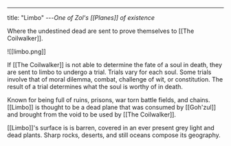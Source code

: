 ---
title: "Limbo"
---*One of Zol's [[Planes]] of existence*

Where the undestined dead are sent to prove themselves to [[The Coilwalker]].

![[limbo.png]]

If [[The Coilwalker]] is not able to determine the fate of a soul in death, they are sent to limbo to undergo a trial. Trials vary for each soul. Some trials involve that of moral dilemma, combat, challenge of wit, or constitution. The result of a trial determines what the soul is worthy of in death.

Known for being full of ruins, prisons, war torn battle fields, and chains. [[Limbo]] is thought to be a dead plane that was consumed by [[Goh'zul]] and brought from the void to be used by [[The Coilwalker]].

[[Limbo]]'s surface is is barren, covered in an ever present grey light and dead plants. Sharp rocks, deserts, and still oceans compose its geography.